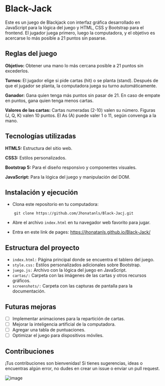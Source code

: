 # Black-Jack
Este es un juego de Blackjack con interfaz gráfica desarrollado en JavaScript para la lógica del juego y HTML, CSS y Bootstrap para el frontend. El jugador juega primero, luego la computadora, y el objetivo es acercarse lo más posible a 21 puntos sin pasarse.

## Reglas del juego
**Objetivo:** 
Obtener una mano lo más cercana posible a 21 puntos sin excederlos.

**Turnos:**
El jugador elige si pide cartas (hit) o se planta (stand).
Después de que el jugador se planta, la computadora juega su turno automáticamente.

**Ganador:**
Gana quien tenga más puntos sin pasar de 21.
En caso de empate en puntos, gana quien tenga menos cartas.

**Valores de las cartas:**
Cartas numeradas (2-10) valen su número.
Figuras (J, Q, K) valen 10 puntos.
El As (A) puede valer 1 o 11, según convenga a la mano.

## Tecnologías utilizadas
**HTML5:** Estructura del sitio web.

**CSS3:** Estilos personalizados.

**Bootstrap 5:** Para el diseño responsivo y componentes visuales.

**JavaScript:** Para la lógica del juego y manipulación del DOM.

## Instalación y ejecución
* Clona este repositorio en tu computadora:
```
    git clone https://github.com/Jhonatanls/Black-Jacj.git
```
* Abre el archivo `index.html` en tu navegador web favorito para jugar.

* Entra en este link de pages: https://jhonatanls.github.io/Black-Jack/

## Estructura del proyecto
* `index.html:` Página principal donde se encuentra el tablero del juego.
* `style.css:` Estilos personalizados adicionales sobre Bootstrap.
* `juego.js:` Archivo con la lógica del juego en JavaScript.
* `cartas/:` Carpeta con las imágenes de las cartas y otros recursos gráficos.
* `screenshots/:` Carpeta con las capturas de pantalla para la documentación.
## Futuras mejoras
- [ ] Implementar animaciones para la repartición de cartas.
- [ ] Mejorar la inteligencia artificial de la computadora.
- [ ] Agregar una tabla de puntuaciones.
- [ ] Optimizar el juego para dispositivos móviles.

## Contribuciones
¡Tus contribuciones son bienvenidas! Si tienes sugerencias, ideas o encuentras algún error, no dudes en crear un issue o enviar un pull request.

![image](https://github.com/user-attachments/assets/5a6cab8d-c882-4e71-b33d-49e74dabe2d7)
